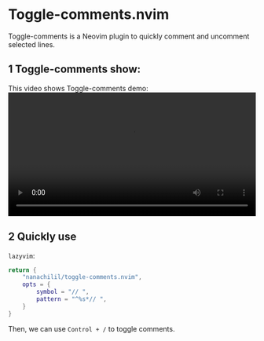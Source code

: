 # Toggle-comments.nvim
Toggle-comments is a Neovim plugin to quickly comment and uncomment selected lines.

## 1 Toggle-comments show:
This video shows Toggle-comments demo:
<video src="https://raw.githubusercontent.com/Nanachilil/resources/main/toggle-comments.nvim/videos/demo.mp4" controls width="100%"></video>

## 2 Quickly use
`lazyvim`:
``` lua
return {
    "nanachilil/toggle-comments.nvim",
    opts = {
		symbol = "// ",
		pattern = "^%s*// ",     
    }
}

```
Then, we can use `Control + /` to toggle comments.
